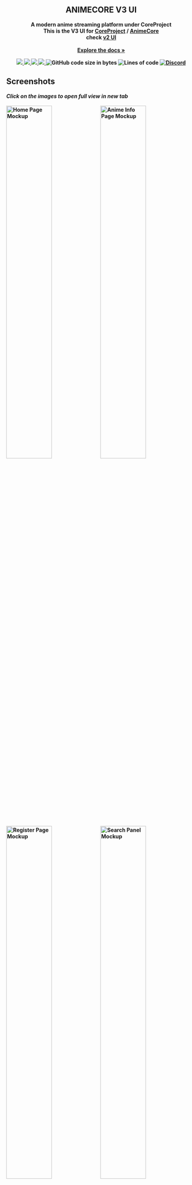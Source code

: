 <div align="center">

  <h2 align="center">ANIMECORE V3 UI</h2>

  <p align="center">
   <b>A modern anime streaming platform under CoreProject
     <br>
   This is the V3 UI for <a href="https://github.com/baseplate-admin/CoreProject/">CoreProject</a> / <a href="https://github.com/baseplate-admin/CoreProject-V3-UI/">AnimeCore<a/>
     <br>
     check <a href="https://coreproject.moe/anime/">v2 UI</a>
    <br><br>
    <a href="https://github.com/baseplate-admin/CoreProject"><strong>Explore the docs »</strong></a>
  </p>
</div>

<p align="center">
  <a href="https://github.com/baseplate-admin/CoreProject-V3-UI/graphs/contributors" alt="Contributors">
    <img src="https://img.shields.io/github/contributors/baseplate-admin/CoreProject-V3-UI.svg?style=for-the-badge" >
  </a>
  <a href="https://github.com/baseplate-admin/CoreProject-V3-UI/network/members" alt="Forks">
    <img src="https://img.shields.io/github/forks/baseplate-admin/CoreProject-V3-UI.svg?style=for-the-badge">
  </a>
  <a href="https://github.com/baseplate-admin/CoreProject-V3-UI/issues" alt="Issues">
    <img src="https://img.shields.io/github/issues/baseplate-admin/CoreProject-V3-UI.svg?style=for-the-badge">
  </a>
  <a href="https://github.com/baseplate-admin/CoreProject-V3-UI/blob/v2/LICENSE" alt="License - AGPL-3.0">
    <img src="https://img.shields.io/github/license/baseplate-admin/CoreProject-V3-UI.svg?style=for-the-badge">
  </a>

  <img alt="GitHub code size in bytes" src="https://img.shields.io/github/languages/code-size/baseplate-admin/CoreProject-V3-UI?style=for-the-badge">
  <img alt="Lines of code" src="https://img.shields.io/tokei/lines/github/baseplate-admin/CoreProject-V3-UI?style=for-the-badge">
  <a href='https://discord.gg/7AraSmKqnN'><img alt="Discord" src="https://img.shields.io/discord/1039894823626362931?style=for-the-badge"></a>
</p>
    
## Screenshots

<p float="left">
  <i>Click on the images to open full view in new tab</i>
  <br>
  <br>
  <img src="https://user-images.githubusercontent.com/61817579/235350591-ef773175-8d90-4a7f-b412-1aa71953b5b1.png" alt="Home Page Mockup" width=49%>
  <img src="https://github.com/tokitou-san/CoreProject-V3-UI/assets/114811070/2efe334d-148b-4539-bba5-4422e0907ec3" alt="Anime Info Page Mockup" width=49%>
  <img src="https://github.com/tokitou-san/CoreProject-V3-UI/assets/114811070/d5f4b322-03d5-47ba-b305-39d5c5395a13" alt="Register Page Mockup" width=49%>
  <img src="https://github.com/baseplate-admin/CoreProject/assets/114811070/8c2fee2f-f5ea-4df4-ac41-d9a4491a24f7" alt="Search Panel Mockup" width=49%>

## Contributing

-   If you have a suggestion/idea that would make this project better, please create a pull request. All pull requests will be reviewed by us, and adjusted.

-   You can also [open a new issue](https://github.com/baseplate-admin/CoreProject-V3-UI/issues/new/choose) or [help us with an existing one](https://github.com/baseplate-admin/CoreProject-V3-UI/issues).

Other than that, you can also help the project by giving it a star! Your help is extremely appreciated :)

## License

Distributed under the AGPL-3.0 License. See [`LICENSE`](https://github.com/baseplate-admin/CoreProject-V3-UI/blob/v2/LICENSE) for more information.
